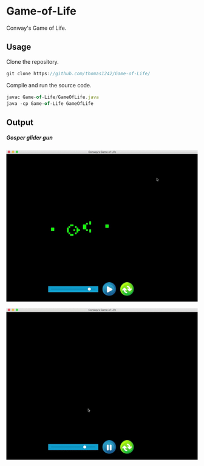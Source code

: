 # Game-of-Life
Conway's Game of Life. 

## Usage

Clone the repository. 

```javascript
git clone https://github.com/thomas1242/Game-of-Life/
```

Compile and run the source code.

```javascript
javac Game-of-Life/GameOfLife.java
java -cp Game-of-Life GameOfLife
```

## Output

##### Gosper glider gun<br>
![demo](/images/demo/GosperGlider.gif)

![demo](/images/demo/drawLine.gif)


